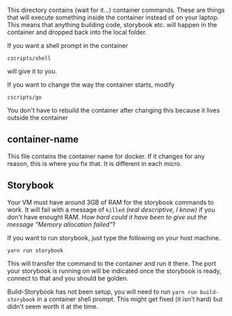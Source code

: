 This directory contains (wait for it...) container commands.  These are things that will execute something inside the container instead of on your laptop.  This means that anything building code, storybook etc. will happen in the container and dropped back into the local folder.

If you want a shell prompt in the container

    cscripts/shell

will give it to you.

If you want to change the way the container starts, modify

    cscripts/go

You don't have to rebuild the container after changing this because it lives outside the container

## container-name

This file contains the container name for docker.  If it changes for any reason, this is where you fix that.  It is different in each micro.

## Storybook
Your VM must have around 3GB of RAM for the storybook commands to work.  It will fail with a message of `killed` _(real descriptive, I know)_ if you don't have enought RAM.  _How hard could it have been to give out the message "Memory allocation failed"_?

If you want to run storybook, just type the following on your host machine.

    yarn run storybook

This will transfer the command to the container and run it there.  The port your storybook is running on will be indicated once the storybook is ready, connect to that and you should be golden.

Build-Storybook has not been setup, you will need to run `yarn run build-storybook` in a container shell prompt. This might get fixed (it isn't hard) but didn't seem worth it at the time.

